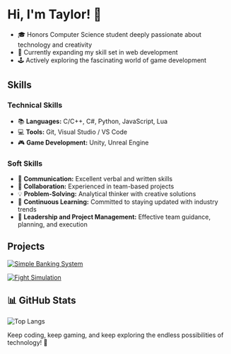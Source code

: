 <!-- TaylorBisset/README.md -->

# Hi, I'm Taylor! 👋 
- 🎓 Honors Computer Science student deeply passionate about technology and creativity 
- 🌱 Currently expanding my skill set in web development 
- 🕹️ Actively exploring the fascinating world of game development 

## Skills 
### Technical Skills 
- 📚 **Languages:** C/C++, C#, Python, JavaScript, Lua 
- 💻 **Tools:** Git, Visual Studio / VS Code 
- 🎮 **Game Development:** Unity, Unreal Engine 
<!-- - 🌐 **Web Development:** Node.js, React.js -->

### Soft Skills 
- 💬 **Communication:** Excellent verbal and written skills
- 🤝 **Collaboration:** Experienced in team-based projects 
- 💡 **Problem-Solving:** Analytical thinker with creative solutions 
- 🧠 **Continuous Learning:** Committed to staying updated with industry trends
- 🎯 **Leadership and Project Management:** Effective team guidance, planning, and execution 

## Projects 

[![Simple Banking System](https://github-readme-stats.vercel.app/api/pin/?username=TaylorBisset&repo=CS131-SimpleBankingSystem-HonorsProject&theme=tokyonight)](https://github.com/TaylorBisset/CS131-SimpleBankingSystem-HonorsProject) 

[![Fight Simulation](https://github-readme-stats.vercel.app/api/pin/?username=TaylorBisset&repo=CS132-Honors-FightSim&theme=tokyonight)](https://github.com/TaylorBisset/CS132-Honors-FightSim) 


## 📊 GitHub Stats <!-- https://github.com/anuraghazra/github-readme-stats -->
![Top Langs](https://github-readme-stats.vercel.app/api/top-langs/?username=TaylorBisset&size_weight=0.5&count_weight=0.5&hide_title=true&layout=compact&theme=tokyonight) 

<!-- ![Taylor's GitHub Stats](https://github-readme-stats.vercel.app/api?username=TaylorBisset&show_icons=true&theme=tokyonight) -->

<!-- ![GitHub Streak](https://github-readme-streak-stats.herokuapp.com/?user=TaylorBisset&theme=tokyonight) -->

<!-- ![GitHub Trophies](https://github-trophies.vercel.app/?username=TaylorBisset&row=3&column=4&theme=tokyonight) -->

<!-- ![Wakatime Stats](https://github-readme-stats.vercel.app/api/wakatime?username=TaylorBisset&theme=tokyonight) -->

Keep coding, keep gaming, and keep exploring the endless possibilities of technology! 🚀 
